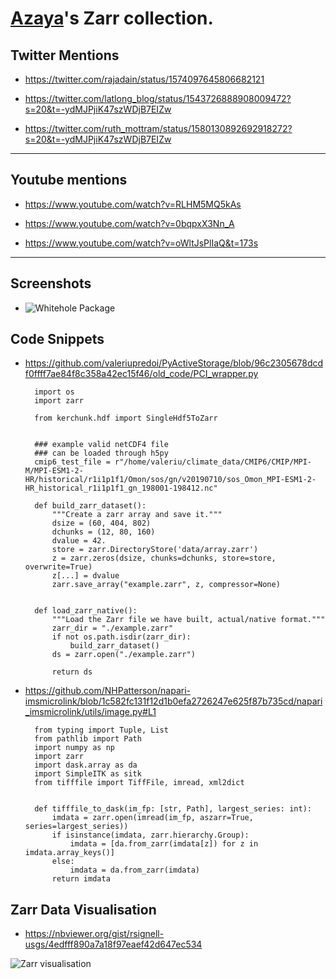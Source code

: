 # [Azaya](https://github.com/Azaya89)'s Zarr collection.

## Twitter Mentions

- https://twitter.com/rajadain/status/1574097645806682121

- https://twitter.com/latlong_blog/status/1543726888908009472?s=20&t=-ydMJPjiK47szWDjB7EIZw

- https://twitter.com/ruth_mottram/status/1580130892692918272?s=20&t=-ydMJPjiK47szWDjB7EIZw

-----

## Youtube mentions

- https://www.youtube.com/watch?v=RLHM5MQ5kAs

- https://www.youtube.com/watch?v=0bqpxX3Nn_A

- https://www.youtube.com/watch?v=oWltJsPlIaQ&t=173s

----

## Screenshots

- ![Whitehole Package](beautiful-zarr\_data\azaya89\zarr_screenshot.jpeg)


## Code Snippets

- https://github.com/valeriupredoi/PyActiveStorage/blob/96c2305678dcdf0ffff7ae84f8c358a42ec15f46/old_code/PCI_wrapper.py

        import os
        import zarr

        from kerchunk.hdf import SingleHdf5ToZarr


        ### example valid netCDF4 file
        ### can be loaded through h5py
        cmip6_test_file = r"/home/valeriu/climate_data/CMIP6/CMIP/MPI-M/MPI-ESM1-2-HR/historical/r1i1p1f1/Omon/sos/gn/v20190710/sos_Omon_MPI-ESM1-2-HR_historical_r1i1p1f1_gn_198001-198412.nc"

        def build_zarr_dataset():
            """Create a zarr array and save it."""
            dsize = (60, 404, 802)
            dchunks = (12, 80, 160)
            dvalue = 42.
            store = zarr.DirectoryStore('data/array.zarr')
            z = zarr.zeros(dsize, chunks=dchunks, store=store, overwrite=True)
            z[...] = dvalue
            zarr.save_array("example.zarr", z, compressor=None)


        def load_zarr_native():
            """Load the Zarr file we have built, actual/native format."""
            zarr_dir = "./example.zarr"
            if not os.path.isdir(zarr_dir):
                build_zarr_dataset()
            ds = zarr.open("./example.zarr")

            return ds


- https://github.com/NHPatterson/napari-imsmicrolink/blob/1c582fc131f12d1b0efa2726247e625f87b735cd/napari_imsmicrolink/utils/image.py#L1

        from typing import Tuple, List
        from pathlib import Path
        import numpy as np
        import zarr
        import dask.array as da
        import SimpleITK as sitk
        from tifffile import TiffFile, imread, xml2dict


        def tifffile_to_dask(im_fp: [str, Path], largest_series: int):
            imdata = zarr.open(imread(im_fp, aszarr=True, series=largest_series))
            if isinstance(imdata, zarr.hierarchy.Group):
                imdata = [da.from_zarr(imdata[z]) for z in imdata.array_keys()]
            else:
                imdata = da.from_zarr(imdata)
            return imdata


## Zarr Data Visualisation

- https://nbviewer.org/gist/rsignell-usgs/4edfff890a7a18f97eaef42d647ec534

![Zarr visualisation](beautiful-zarr\_data\azaya89\zarr_visua.png)